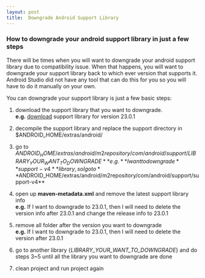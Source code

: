```yaml
---
layout: post
title:  Downgrade Android Support Library
---
```


<!-- links -->
[support_library]:https://dl-ssl.google.com/android/repository/support_r23.0.1.zip

<!-- post start -->

### How to downgrade your android support library in just a few steps

There will be times when you will want to downgrade your android support library due to compatibility issue. When that happens, you will want to downgrade your support library back to which ever version that supports it. Android Studio did not have any tool that can do this for you so you will have to do it manually on your own.

<!--excerpt-->

<!-- content -->
You can downgrade your support library is just a few basic steps:

1.  download the support library that you want to downgrade.   
    **e.g.** [download][support_library] support library for version 23.0.1

2.  decompile the support library and replace the support directory in $ANDROID_HOME/extras/android/

3.  go to $ANDROID_HOME/extras/android/m2repository/com/android/support/{LIBRARY_YOUR_WANT_TO_DOWNGRADE}   
    **e.g.** I want to downgrade **support-v4** library, so I go to **$ANDROID_HOME/extras/android/m2repository/com/android/support/support-v4**

4.  open up **maven-metadata.xml** and remove the latest support library info   
    **e.g.** If I want to downgrade to 23.0.1, then I will need to delete the version info after 23.0.1 and change the release info to 23.0.1

5.  remove all folder after the version you want to downgrade   
    **e.g.** If I want to downgrade to 23.0.1, then I will need to delete the version after 23.0.1

6.  go to another library {*LIBRARY_YOUR_WANT_TO_DOWNGRADE*} and do steps 3~5 until all the library you want to downgrade are done

7.  clean project and run project again
